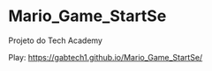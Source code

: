 # Mario_Game_StartSe
Projeto do Tech Academy 

Play: https://gabtech1.github.io/Mario_Game_StartSe/
